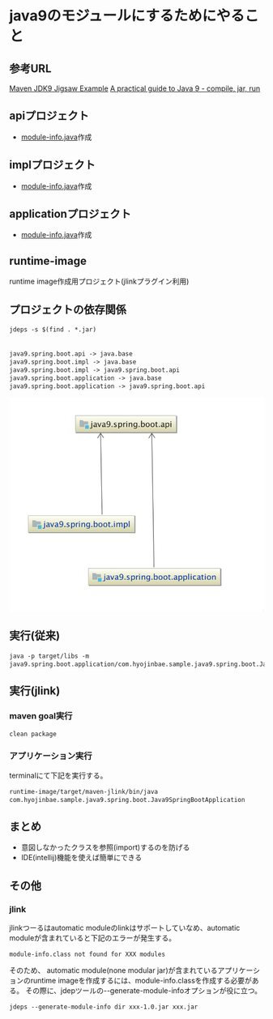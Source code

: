 # java9のモジュールにするためにやること
## 参考URL
[Maven JDK9 Jigsaw Example](https://github.com/khmarbaise/jdk9-jlink-jmod-example/tree/master/maven-example)
[A practical guide to Java 9 - compile, jar, run](https://sites.google.com/a/athaydes.com/renato-athaydes/posts/guidetojava9-compilejarrun)

## apiプロジェクト
- [module-info.java](api/src/main/java/module-info.java)作成

## implプロジェクト
- [module-info.java](impl/src/main/java/module-info.java)作成

## applicationプロジェクト
- [module-info.java](application/src/main/java/module-info.java)作成

## runtime-image
runtime image作成用プロジェクト(jlinkプラグイン利用)

## プロジェクトの依存関係
```
jdeps -s $(find . *.jar)


java9.spring.boot.api -> java.base
java9.spring.boot.impl -> java.base
java9.spring.boot.impl -> java9.spring.boot.api
java9.spring.boot.application -> java.base
java9.spring.boot.application -> java9.spring.boot.api
```

![](dependency.png)

## 実行(従来)
```
java -p target/libs -m java9.spring.boot.application/com.hyojinbae.sample.java9.spring.boot.Java9SpringBootApplication
```

## 実行(jlink)

### maven goal実行
```
clean package
```

### アプリケーション実行
terminalにて下記を実行する。

```
runtime-image/target/maven-jlink/bin/java com.hyojinbae.sample.java9.spring.boot.Java9SpringBootApplication
```


## まとめ
- 意図しなかったクラスを参照(import)するのを防げる
- IDE(intellij)機能を使えば簡単にできる


## その他
### jlink
jlinkつーるはautomatic moduleのlinkはサポートしていなめ、automatic moduleが含まれていると下記のエラーが発生する。

```
module-info.class not found for XXX modules
```

そのため、 automatic module(none modular jar)が含まれているアプリケーションのruntime imageを作成するには、module-info.classを作成する必要がある。
その際に、jdepツールの--generate-module-infoオプションが役に立つ。

```
jdeps --generate-module-info dir xxx-1.0.jar xxx.jar
```
